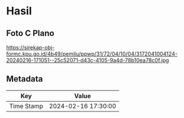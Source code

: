 # Hasil

## Foto C Plano

https://sirekap-obj-formc.kpu.go.id/4b49/pemilu/ppwp/31/72/04/10/04/3172041004124-20240216-171051--25c52071-d43c-4105-9a4d-78b10ea78c0f.jpg


## Metadata

| Key        | Value               |
| ---------- | ------------------- |
| Time Stamp | 2024-02-16 17:30:00 |



